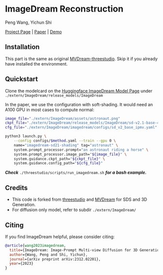 # ImageDream Reconstruction
Peng Wang, Yichun Shi

[Project Page](https://image-dream.github.io/) | [Paper](https://arxiv.org/abs/2312.02201) | [Demo
]()


<!-- ![mvdream-threestudio-teaser](https://github.com/bytedance/MVDream-threestudio/assets/21265012/b2fef804-7f3f-4b3a-a1a9-8b51596deb54) -->


## Installation 

This part is the same as original [MVDream-threestudio](https://github.com/bytedance/MVDream-threestudio). Skip it if you already have installed the environment.


## Quickstart
Clone the modelcard on the [Huggingface ImageDream Model Page](https://huggingface.co/Peng-Wang/ImageDream/) under ```./extern/ImageDream/release_models/ImageDream```

In the paper, we use the configuration with soft-shading. It would need an A100 GPU in most cases to compute normal:
```sh
image_file="./extern/ImageDream/assets/astronaut.png"
ckpt_file="./extern/ImageDream/release_models/ImageDream/sd-v2.1-base-4view-ipmv.pt"
cfg_file="./extern/ImageDream/imagedream/configs/sd_v2_base_ipmv.yaml"

python3 launch.py \
    --config configs/$method.yaml --train --gpu 0 \
    name="imagedream-sd21-shading" tag="astronaut" \
    system.prompt_processor.prompt="an astronaut riding a horse" \
    system.prompt_processor.image_path="${image_file}" \
    system.guidance.ckpt_path="${ckpt_file}" \
    system.guidance.config_path="${cfg_file}"
```


***Check*** ```./threestudio/scripts/run_imagedream.sh``` ***for a bash example.***


## Credits
- This code is forked from [threestudio](https://github.com/threestudio-project/threestudio) and [MVDream](https://github.com/bytedance/MVDream-threestudi) for SDS and 3D Generation.
- For diffusion only model, refer to subdir ```./extern/ImageDream/```


## Citing

If you find ImageDream helpful, please consider citing:

``` bibtex
@article{wang2023imagedream,
  title={ImageDream: Image-Prompt Multi-view Diffusion for 3D Generation},
  author={Wang, Peng and Shi, Yichun},
  journal={arXiv preprint arXiv:2312.02201},
  year={2023}
}
```
